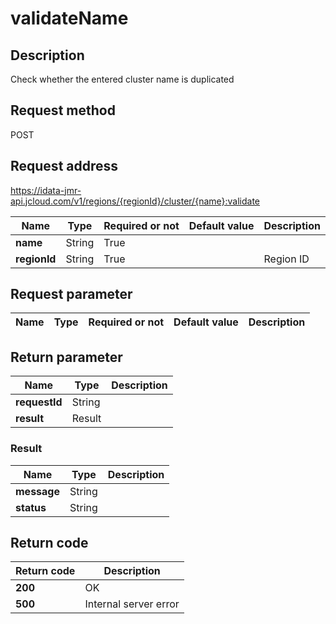 # validateName


## Description
Check whether the entered cluster name is duplicated

## Request method
POST

## Request address
https://idata-jmr-api.jcloud.com/v1/regions/{regionId}/cluster/{name}:validate

|Name|Type|Required or not|Default value|Description|
|---|---|---|---|---|
|**name**|String|True|||
|**regionId**|String|True||Region ID|

## Request parameter
|Name|Type|Required or not|Default value|Description|
|---|---|---|---|---|


## Return parameter
|Name|Type|Description|
|---|---|---|
|**requestId**|String||
|**result**|Result||


### <a name="Result">Result</a>
|Name|Type|Description|
|---|---|---|
|**message**|String||
|**status**|String||

## Return code
|Return code|Description|
|---|---|
|**200**|OK|
|**500**|Internal server error|
